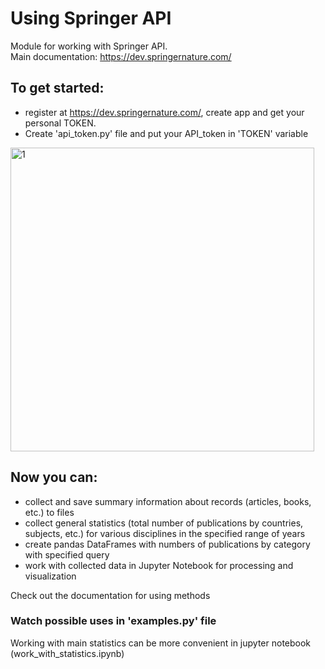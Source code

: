 # Using Springer API

Module for working with Springer API. \
Main documentation: https://dev.springernature.com/

## To get started:
- register at https://dev.springernature.com/, create app and get your personal TOKEN.
- Create 'api_token.py' file and put your API_token in 'TOKEN' variable
<img width="486" alt="1" src="https://user-images.githubusercontent.com/1857769/174427784-9ddf0545-29a3-4326-8281-cbe6e96a3097.PNG">

## Now you can:
 - collect and save summary information about records (articles, books, etc.) to files
 - collect general statistics (total number of publications by countries, subjects, etc.) 
for various disciplines in the specified range of years
 - create pandas DataFrames with numbers of publications by 
category with specified query
 - work with collected data in Jupyter Notebook for processing and visualization
 
Check out the documentation for using methods

### Watch possible uses in 'examples.py' file 

Working with main statistics can be more convenient in jupyter notebook (work_with_statistics.ipynb)
